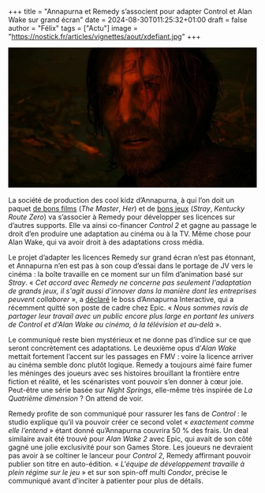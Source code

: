 +++
title = "Annapurna et Remedy s’associent pour adapter Control et Alan Wake sur grand écran"
date = 2024-08-30T011:25:32+01:00
draft = false
author = "Félix"
tags = ["Actu"]
image = "https://nostick.fr/articles/vignettes/aout/xdefiant.jpg"
+++

![Alan Wake 2](alan.jpeg "Un livre dans un jeu dans un film ??") 

La société de production des cool kidz d’Annapurna, à qui l’on doit un paquet [de bons films](https://en.wikipedia.org/wiki/Annapurna_Pictures#Filmography) (*The Master*, *Her*) et de [bons jeux](https://en.wikipedia.org/wiki/Annapurna_Interactive#Games_published) (*Stray*, *Kentucky Route Zero*) va s’associer à Remedy pour développer ses licences sur d’autres supports. Elle va ainsi co-financer *Control 2* et gagne au passage le droit d’en produire une adaptation au cinéma ou à la TV. Même chose pour Alan Wake, qui va avoir droit à des adaptations cross média.

Le projet d’adapter les licences Remedy sur grand écran n’est pas étonnant, et Annapurna n’en est pas à son coup d’essai dans le portage de JV vers le cinéma : la boîte travaille en ce moment sur un film d’animation basé sur *Stray*. « *Cet accord avec Remedy ne concerne pas seulement l'adaptation de grands jeux, il s'agit aussi d'innover dans la manière dont les entreprises peuvent collaborer* », a [déclaré](https://www.remedygames.com/article/remedy-and-annapurna-announce-a-strategic-cooperation-agreement) le boss d’Annapurna Interactive, qui a récemment quitté son poste de cadre chez Epic. « *Nous sommes ravis de partager leur travail avec un public encore plus large en portant les univers de Control et d'Alan Wake au cinéma, à la télévision et au-delà* ».

Le communiqué reste bien mystérieux et ne donne pas d’indice sur ce que seront concrètement ces adaptations. Le deuxième opus d’*Alan Wake* mettait fortement l’accent sur les passages en FMV : voire la licence arriver au cinéma semble donc plutôt logique. Remedy a toujours aimé faire fumer les méninges des joueurs avec ses histoires brouillant la frontière entre fiction et réalité, et les scénaristes vont pouvoir s’en donner à cœur joie. Peut-être une série basée sur *Night Springs*, elle-même très inspirée de *La Quatrième dimension* ? On attend de voir.

Remedy profite de son communiqué pour rassurer les fans de *Control* : le studio explique qu’il va pouvoir créer ce second volet « *exactement comme elle l’entend* » étant donné qu’Annapurna couvrira 50 % des frais. Un deal similaire avait été trouvé pour *Alan Wake 2* avec Epic, qui avait de son côté gagné une jolie exclusivité pour son Games Store. Les joueurs ne devraient pas avoir à se coltiner le lanceur pour *Control 2*, Remedy affirmant pouvoir publier son titre en auto-édition. « *L'équipe de développement travaille à plein régime sur le jeu* » et sur son spin-off multi *Condor*, précise le communiqué avant d’inciter à patienter pour plus de détails.

